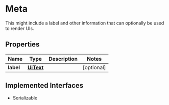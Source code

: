 

# Meta

This might include a label and other information that can optionally be used to render UIs.

## Properties

Name | Type | Description | Notes
------------ | ------------- | ------------- | -------------
**label** | [**UiText**](UiText.md) |  |  [optional]


## Implemented Interfaces

* Serializable


